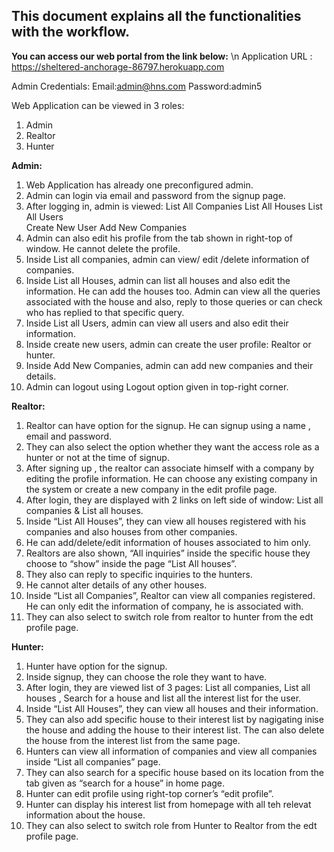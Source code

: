 ## This document explains all the functionalities with the workflow. 

**You can access our web portal from the link below:**
\n
Application URL : https://sheltered-anchorage-86797.herokuapp.com

Admin Credentials:
Email:admin@hns.com
Password:admin5

Web Application can be viewed in 3 roles:
1. Admin
2. Realtor
3. Hunter


**Admin:**
1.	Web Application has already one preconfigured admin.
2.	Admin can login via email and password from the signup page.
3.	After logging in, admin is viewed:
	List All Companies 
	List All Houses 
	List All Users 	
	Create New User 
	Add New Companies 
4.	Admin can also edit his profile from the tab shown in right-top of window. He cannot delete the profile.
5.	Inside List all companies, admin can view/ edit /delete information of companies.
6.	Inside List all Houses, admin can list all houses and also edit the information. He can    add the houses too. Admin can view all the queries associated with the house and   also, reply to those queries or can check who has replied to that specific query.
7.	 Inside List all Users, admin can view all users and also edit their information.
8.	 Inside create new users, admin can create the user profile: Realtor or hunter.
9.	 Inside Add New Companies, admin can add new companies and their details.
10.	 Admin can logout using Logout option given in top-right corner.

**Realtor:**
1.	Realtor can have option for the signup. He can signup using a name , email and password.
2.	They can also select the option whether they want the access role as a hunter or not at the time of signup.
3.	After signing up , the realtor can associate himself with a company by editing the profile information. He can choose any existing company in the system or create a new company in the edit profile page.
4.	After login, they are displayed with 2 links on left side of window: List all companies & List all houses.
5.	Inside “List All Houses”, they can view all houses registered with his companies and also houses from other companies. 
6.	He can add/delete/edit information of houses associated to him only.
7.	Realtors are also shown, “All inquiries” inside the specific house they choose to “show” inside the page “List All    houses”.
8.	They also can reply to specific inquiries to the hunters.
9.	He cannot alter details of any other houses.
10.	Inside “List all Companies”, Realtor can view all companies registered. He can only edit the information of company, he is associated with.
12.	They can also select to switch role from realtor to hunter from the edt profile page.

**Hunter:**
1.	Hunter have option for the signup.
2.	Inside signup, they can choose the role they want to have.
3.	After login, they are viewed list of 3 pages: List all companies, List all houses , Search for a house and list all the interest list for the user.
4.	Inside “List All Houses”, they can view all houses and their information.
5.	They can also add specific house to their interest list by nagigating inise the house and adding the house to their interest list. The can also delete the house from the interest list from the same page. 
6.	Hunters can view all information of companies and view all companies inside “List all companies” page.
7.	They can also search for a specific house based on its location from the tab given as “search for a house” in home page.
8.	Hunter can edit profile using right-top corner’s “edit profile”.
9. 	Hunter can display his interest list from homepage with all teh relevat information about the house.
10.	They can also select to switch role from Hunter to Realtor from the edt profile page.




